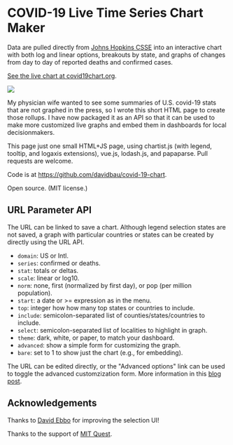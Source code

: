 COVID-19 Live Time Series Chart Maker
=====================================

Data are pulled directly from
<a href="https://github.com/CSSEGISandData/COVID-19">Johns Hopkins CSSE</a>
into an interactive chart with both log and linear options,
breakouts by state, and graphs of changes from day to day of
reported deaths and confirmed cases.

<a href="https://covid19chart.org">See the live chart at
covid19chart.org</a>.

<img src="http://covid19chart.org/image/covid19chart_site_image.png">

My physician wife wanted to see some summaries of U.S. covid-19
stats that are not graphed in the press, so I wrote this short HTML
page to create those rollups.  I have now packaged it as an API
so that it can be used to make more customized live graphs and
embed them in dashboards for local decisionmakers.

This page just one small HTML+JS page, using chartist.js
(with legend, tooltip, and logaxis extensions), vue.js, lodash.js,
and papaparse.  Pull requests are welcome.

Code is at <a href="https://github.com/davidbau/covid-19-chart">
https://github.com/davidbau/covid-19-chart</a>.

Open source. (MIT license.)

URL Parameter API
-----------------

The URL can be linked to save a chart.  Although legend selection states
are not saved, a graph with particular countries or states can be
created by directly using the URL API.

* `domain`: US or Intl.
* `series`: confirmed or deaths.
* `stat`: totals or deltas.
* `scale`: linear or log10.
* `norm`: none, first (normalized by first day), or pop (per million population).
* `start`: a date or >= expression as in the menu.
* `top`: integer how how many top states or countries to include.
* `include`: semicolon-separated list of counties/states/countries to include.
* `select`: semicolon-separated list of localities to highlight in graph.
* `theme`: dark, white, or paper, to match your dashboard.
* `advanced`: show a simple form for customizing the graph.
* `bare`: set to 1 to show just the chart (e.g., for embedding).

The URL can be edited directly, or the "Advanced options" link can be
used to toggle the advanced customzization form.   More information in
this <a href="http://davidbau.com/archives/2020/03/25/covid19_chart_api.html">blog post</a>.

Acknowledgements
----------------
Thanks to <a href="http://blog.davidebbo.com/about/">David Ebbo</a> for improving the selection UI!

Thanks to the support of <a href="https://quest.mit.edu/">MIT Quest</a>.
